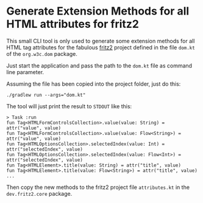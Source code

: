 # Generate Extension Methods for all HTML attributes for fritz2

This small CLI tool is only used to generate some extension methods for all HTML tag attributes for the fabulous [fritz2](https://github.com/jwstegemann/fritz2) project defined in the
file ``dom.kt`` of the ``org.w3c.dom`` package.

Just start the application and pass the path to the ``dom.kt`` file as command line parameter.

Assuming the file has been copied into the project folder, just do this:
```text
./gradlew run --args="dom.kt"
```

The tool will just print the result to ``STDOUT`` like this:
```text
> Task :run
fun Tag<HTMLFormControlsCollection>.value(value: String) = attr("value", value)
fun Tag<HTMLFormControlsCollection>.value(value: Flow<String>) = attr("value", value)
fun Tag<HTMLOptionsCollection>.selectedIndex(value: Int) = attr("selectedIndex", value)
fun Tag<HTMLOptionsCollection>.selectedIndex(value: Flow<Int>) = attr("selectedIndex", value)
fun Tag<HTMLElement>.title(value: String) = attr("title", value)
fun Tag<HTMLElement>.title(value: Flow<String>) = attr("title", value)
...
```

Then copy the new methods to the fritz2 project file ``attributes.kt`` in the ``dev.fritz2.core`` package.
